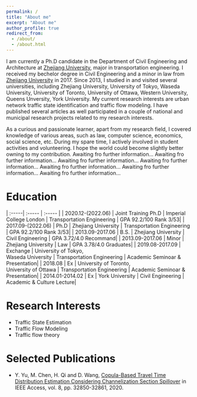 ```yaml
---
permalink: /
title: "About me"
excerpt: "About me"
author_profile: true
redirect_from: 
  - /about/
  - /about.html
---
```


I am currently a Ph.D candidate in the Department of Civil Engineering and Architecture at [Zhejiang University](https://www.zju.edu.cn), major in transportation engineering. I received my bechelor degree in Civil Engineering and a minor in law from [Zhejiang University](https://www.zju.edu.cn) in 2017. Since 2013, I studied in and visited several universities, including Zhejiang University, University of Tokyo, Waseda University, University of Toronto, University of Ottawa, Western University, Queens Unversity, York University. My current research interests are urban network traffic state identification and traffic flow modeling. I have published several articles as well participated in a couple of national and municipal research projects related to my research interests.

As a curious and passionate learner, apart from my research field, I covered knowledge of various areas, such as law, computer science, economics, social science, etc. During my spare time, I actively involved in student activities and volunteering. I hope the world could become slightly better owning to my contribution. 
Awaiting fro further information...  Awaiting fro further information...  Awaiting fro further information...  Awaiting fro further information...  Awaiting fro further information...  Awaiting fro further information...  Awaiting fro further information...  


Education
=====

| :-----| :----- | :----- |
| 2020.12-(2022.06) | Joint Training Ph.D | Imperial College London | Transportation Engineering | GPA 92.2/100 Rank 3/53|
| 2017.09-(2022.06) | Ph.D | Zhejiang University | Transportation Engineering | GPA 92.2/100 Rank 3/53|
| 2013.09-2017.06 | B.S. | Zhejiang University | Civil Engineering | GPA 3.72/4.0 Recommand|
| 2013.09-2017.06  | Minor | Zhejiang University | Law | GPA 3.78/4.0 Graduates|
| 2019.08-2017.09 | Exchange | University of Tokyo, <br> Waseda University | Transportation Engineering | Academic Seminoar & Presentation|
| 2018.08  | Ex | University of Toronto, <br> University of Ottawa | Transportation Engineering | Academic Seminoar & Presentation|
| 2014.01-2014.02  | Ex | York University | Civil Engineering | Academic & Culture Lecture|


Research Interests
======
* Traffic State Estimation
* Traffic Flow Modeling  
* Traffic flow theory  


Selected Publications
======
* Y. Yu, M. Chen, H. Qi and D. Wang, [Copula-Based Travel Time Distribution Estimation Considering Channelization Section Spillover](https://ieeexplore.ieee.org/abstract/document/8976161/) in IEEE Access, vol. 8, pp. 32850-32861, 2020.
